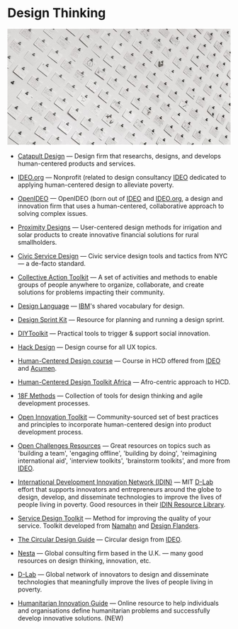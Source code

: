 # Design Thinking

![design-thinking](../images/design-thinking.jpg)

- [Catapult Design](https://catapultdesign.org) — Design firm that researchs, designs, and develops human-centered products and services.

- [IDEO.org](http://ideo.org) — Nonprofit (related to design consultancy [IDEO](https://www.ideo.com) dedicated to applying human-centered design to alleviate poverty.

- [OpenIDEO](https://openideo.com) — OpenIDEO (born out of [IDEO](https://www.ideo.com) and [IDEO.org](https://www.ideo.org), a design and innovation firm that uses a human-centered, collaborative approach to solving complex issues.

- [Proximity Designs](https://www.proximitydesigns.org) — User-centered design methods for irrigation and solar products to create innovative financial solutions for rural smallholders.

- [Civic Service Design](https://civicservicedesign.com) — Civic service design tools and tactics from NYC — a de-facto standard.

- [Collective Action Toolkit](http://frogdesign.com/work/frog-collective-action-toolkit.html) — A set of activities and methods to enable groups of people anywhere to organize, collaborate, and create solutions for problems impacting their community.

- [Design Language](https://www.ibm.com/design/language) — [IBM](https://www.ibm.com)'s shared vocabulary for design.

- [Design Sprint Kit](https://designsprintkit.withgoogle.com) — Resource for planning and running a design sprint.

- [DIYToolkit](http://diytoolkit.org) — Practical tools to trigger & support social innovation.

- [Hack Design](https://hackdesign.org) — Design course for all UX topics.

- [Human-Centered Design course](https://course.novoed.com/hcd-acumen) — Course in HCD offered from [IDEO](https://ideo.com) and [Acumen](https://acumen.org).

- [Human-Centered Design Toolkit Africa](https://futurebydesign.co.za/myhcd) — Afro-centric approach to HCD.

- [18F Methods](https://methods.18f.gov) — Collection of tools for design thinking and agile development processes.

- [Open Innovation Toolkit](https://toolkit.mozilla.org) — Community-sourced set of best practices and principles to incorporate human-centered design into product development process.

- [Open Challenges Resources](https://challenges.openideo.com/content/resources) — Great resources on topics such as 'building a team', 'engaging offline', 'building by doing', 'reimagining international aid', 'interview toolkits', 'brainstorm toolkits', and more from [IDEO](https://ideo.com).

- [International Development Innovation Network (IDIN)](http://www.idin.org/) — MIT [D-Lab](https://d-lab.mit.edu/) effort that supports innovators and entrepreneurs around the globe to design, develop, and disseminate technologies to improve the lives of people living in poverty. Good resources in their [IDIN Resource Library](http://www.idin.org/resource-library).

- [Service Design Toolkit](http://servicedesigntoolkit.org) — Method for improving the quality of your service. Toolkit developed from [Namahn](http://namahn.com) and [Design Flanders](http://designvlaanderen.be).

- [The Circular Design Guide](https://circulardesignguide.com) — Circular design from [IDEO](https://ideo.com).

- [Nesta](http://nesta.org.uk) — Global consulting firm based in the U.K. — many good resources on design thinking, innovation, etc.

- [D-Lab](https://d-lab.mit.edu) — Global network of innovators to design and disseminate technologies that meaningfully improve the lives of people living in poverty.

- [Humanitarian Innovation Guide](https://higuide.elrha.org/) — Online resource to help individuals and organisations define humanitarian problems and successfully develop innovative solutions. (NEW)